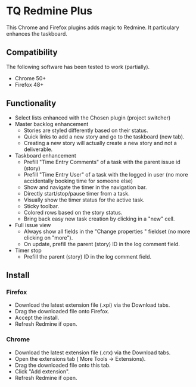 # TQ Redmine Plus

This Chrome and Firefox plugins adds magic to Redmine. It particulary enhances the taskboard.

## Compatibility

The following software has been tested to work (partially).

- Chrome 50+
- Firefox 48+

## Functionality 

- Select lists enhanced with the Chosen plugin (project switcher)
- Master backlog enhancement
    - Stories are styled differently based on their status.
    - Quick links to add a new story and go to the taskboard (new tab).
    - Creating a new story will actually create a new story and not a deliverable.
- Taskboard enhancement
    - Prefill "Time Entry Comments" of a task with the parent issue id (story)
    - Prefill "Time Entry User" of a task with the logged in user (no more accidentally booking time for someone else)
    - Show and navigate the timer in the navigation bar.
    - Directly start/stop/pause timer from a task.
    - Visually show the timer status for the active task.
    - Sticky toolbar.
    - Colored rows based on the story status.
    - Bring back easy new task creation by clicking in a "new" cell.
- Full issue view
    - Always show all fields in the "Change properties " fieldset (no more clicking on "more").
    - On update, prefill the parent (story) ID in the log comment field.
- Timer stop
    - Prefill the parent (story) ID in the log comment field.

## Install

### Firefox

- Download the latest extension file (.xpi) via the Download tabs.
- Drag the downloaded file onto Firefox.
- Accept the install.
- Refresh Redmine if open.

### Chrome

- Download the latest extension file (.crx) via the Download tabs.
- Open the extensions tab ( More Tools -> Extensions).
- Drag the downloaded file onto this tab.
- Click "Add extension".
- Refresh Redmine if open.
